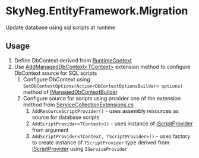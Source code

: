 # SkyNeg.EntityFramework.Migration
Update database using sql scripts at runtime

## Usage
1. Define DbContext derived from [RuntimeContext](src/SkyNeg.EntityFramework.Migration/RuntimeContext.cs)
1. Use [AddManagedDbContext\<TContext\>](src/SkyNeg.EntityFramework.Migration/DependencyInjection/ServiceCollectionExtensions.cs) extension method to configure DbContext source for SQL scripts
	1. Configure DbContext using `SetDbContextOptions(Action<DbContextOptionsBuilder> options)` method of [IManagedDbContextBuilder](src/SkyNeg.EntityFramework.Migration/Options/IManagedDbContextBuilder.cs)
	1. Configure source for scripts using provider one of the extension method from [ServiceCollectionExtensions.cs](src/SkyNeg.EntityFramework.Migration/DependencyInjection/ServiceCollectionExtensions.cs)
		1. `AddResourceScriptProvider()` - uses assembly resources as source for database scripts
		1. `AddScriptProvider<TContext>()` - uses instance of [IScriptProvider](src/SkyNeg.EntityFramework.Migration/ScriptProviders/IScriptProvider.cs) from argument
		1. `AddScriptProvider<TContext, TScriptProvider>()` - uses factory to create instance of `TScriptProvider` type derived from [IScriptProvider](src/SkyNeg.EntityFramework.Migration/ScriptProviders/IScriptProvider.cs) using `IServiceProvider`
